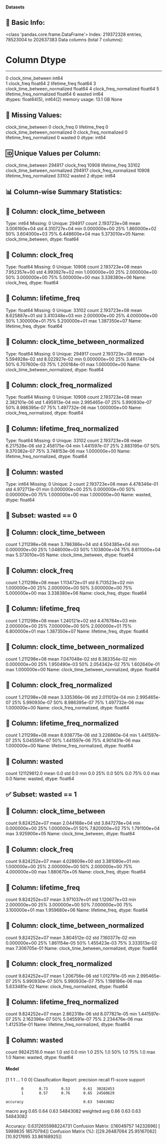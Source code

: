 #### Datasets

🧾 Basic Info:
------------------------------------------------------------
<class 'pandas.core.frame.DataFrame'>
Index: 219372328 entries, 78523004 to 202637383
Data columns (total 7 columns):
 #   Column                         Dtype  
---  ------                         -----  
 0   clock_time_between             int64  
 1   clock_freq                     float64
 2   lifetime_freq                  float64
 3   clock_time_between_normalized  float64
 4   clock_freq_normalized          float64
 5   lifetime_freq_normalized       float64
 6   wasted                         int64  
dtypes: float64(5), int64(2)
memory usage: 13.1 GB
None

📌 Missing Values:
------------------------------------------------------------
clock_time_between               0
clock_freq                       0
lifetime_freq                    0
clock_time_between_normalized    0
clock_freq_normalized            0
lifetime_freq_normalized         0
wasted                           0
dtype: int64

🆔 Unique Values per Column:
------------------------------------------------------------
clock_time_between               294917
clock_freq                        10908
lifetime_freq                     33102
clock_time_between_normalized    294917
clock_freq_normalized             10908
lifetime_freq_normalized          33102
wasted                                2
dtype: int64

📊 Column-wise Summary Statistics:
------------------------------------------------------------

🔹 Column: clock_time_between
----------------------------------------
Type: int64
Missing: 0
Unique: 294917
count    2.193723e+08
mean     3.006160e+04
std      4.310727e+04
min      0.000000e+00
25%      1.860000e+02
50%      3.604000e+03
75%      6.448600e+04
max      5.373010e+05
Name: clock_time_between, dtype: float64

🔹 Column: clock_freq
----------------------------------------
Type: float64
Missing: 0
Unique: 10908
count    2.193723e+08
mean     7.952357e+00
std      4.993927e+02
min      1.000000e+00
25%      2.000000e+00
50%      3.000000e+00
75%      5.000000e+00
max      3.338380e+06
Name: clock_freq, dtype: float64

🔹 Column: lifetime_freq
----------------------------------------
Type: float64
Missing: 0
Unique: 33102
count    2.193723e+08
mean     8.625887e+01
std      3.410348e+03
min      2.000000e+00
25%      4.000000e+00
50%      1.300000e+01
75%      5.200000e+01
max      1.387350e+07
Name: lifetime_freq, dtype: float64

🔹 Column: clock_time_between_normalized
----------------------------------------
Type: float64
Missing: 0
Unique: 294917
count    2.193723e+08
mean     5.594928e-02
std      8.022927e-02
min      0.000000e+00
25%      3.461747e-04
50%      6.707600e-03
75%      1.200184e-01
max      1.000000e+00
Name: clock_time_between_normalized, dtype: float64

🔹 Column: clock_freq_normalized
----------------------------------------
Type: float64
Missing: 0
Unique: 10908
count    2.193723e+08
mean     2.382101e-06
std      1.495913e-04
min      2.995465e-07
25%      5.990930e-07
50%      8.986395e-07
75%      1.497732e-06
max      1.000000e+00
Name: clock_freq_normalized, dtype: float64

🔹 Column: lifetime_freq_normalized
----------------------------------------
Type: float64
Missing: 0
Unique: 33102
count    2.193723e+08
mean     6.217528e-06
std      2.458175e-04
min      1.441597e-07
25%      2.883195e-07
50%      9.370382e-07
75%      3.748153e-06
max      1.000000e+00
Name: lifetime_freq_normalized, dtype: float64

🔹 Column: wasted
----------------------------------------
Type: int64
Missing: 0
Unique: 2
count    2.193723e+08
mean     4.478346e-01
std      4.972713e-01
min      0.000000e+00
25%      0.000000e+00
50%      0.000000e+00
75%      1.000000e+00
max      1.000000e+00
Name: wasted, dtype: float64

🚫 Subset: wasted == 0
------------------------------------------------------------

🔹 Column: clock_time_between
----------------------------------------
count    1.211298e+08
mean     3.786386e+04
std      4.504385e+04
min      0.000000e+00
25%      1.048000e+03
50%      1.103800e+04
75%      8.611000e+04
max      5.373010e+05
Name: clock_time_between, dtype: float64

🔹 Column: clock_freq
----------------------------------------
count    1.211298e+08
mean     1.113472e+01
std      6.713523e+02
min      1.000000e+00
25%      2.000000e+00
50%      3.000000e+00
75%      5.000000e+00
max      3.338380e+06
Name: clock_freq, dtype: float64

🔹 Column: lifetime_freq
----------------------------------------
count    1.211298e+08
mean     1.240121e+02
std      4.476784e+03
min      2.000000e+00
25%      7.000000e+00
50%      2.000000e+01
75%      6.800000e+01
max      1.387350e+07
Name: lifetime_freq, dtype: float64

🔹 Column: clock_time_between_normalized
----------------------------------------
count    1.211298e+08
mean     7.047048e-02
std      8.383354e-02
min      0.000000e+00
25%      1.950490e-03
50%      2.054342e-02
75%      1.602640e-01
max      1.000000e+00
Name: clock_time_between_normalized, dtype: float64

🔹 Column: clock_freq_normalized
----------------------------------------
count    1.211298e+08
mean     3.335366e-06
std      2.011012e-04
min      2.995465e-07
25%      5.990930e-07
50%      8.986395e-07
75%      1.497732e-06
max      1.000000e+00
Name: clock_freq_normalized, dtype: float64

🔹 Column: lifetime_freq_normalized
----------------------------------------
count    1.211298e+08
mean     8.938775e-06
std      3.226860e-04
min      1.441597e-07
25%      5.045591e-07
50%      1.441597e-06
75%      4.901431e-06
max      1.000000e+00
Name: lifetime_freq_normalized, dtype: float64

🔹 Column: wasted
----------------------------------------
count    121129812.0
mean             0.0
std              0.0
min              0.0
25%              0.0
50%              0.0
75%              0.0
max              0.0
Name: wasted, dtype: float64

✅ Subset: wasted == 1
------------------------------------------------------------

🔹 Column: clock_time_between
----------------------------------------
count    9.824252e+07
mean     2.044168e+04
std      3.847278e+04
min      0.000000e+00
25%      1.000000e+01
50%      7.820000e+02
75%      1.791100e+04
max      3.925900e+05
Name: clock_time_between, dtype: float64

🔹 Column: clock_freq
----------------------------------------
count    9.824252e+07
mean     4.028609e+00
std      3.381080e+01
min      1.000000e+00
25%      2.000000e+00
50%      2.000000e+00
75%      4.000000e+00
max      1.880670e+05
Name: clock_freq, dtype: float64

🔹 Column: lifetime_freq
----------------------------------------
count    9.824252e+07
mean     3.971037e+01
std      1.120677e+03
min      2.000000e+00
25%      3.000000e+00
50%      7.000000e+00
75%      3.100000e+01
max      1.959680e+06
Name: lifetime_freq, dtype: float64

🔹 Column: clock_time_between_normalized
----------------------------------------
count    9.824252e+07
mean     3.804512e-02
std      7.160377e-02
min      0.000000e+00
25%      1.861154e-05
50%      1.455423e-03
75%      3.333513e-02
max      7.306705e-01
Name: clock_time_between_normalized, dtype: float64

🔹 Column: clock_freq_normalized
----------------------------------------
count    9.824252e+07
mean     1.206756e-06
std      1.012791e-05
min      2.995465e-07
25%      5.990930e-07
50%      5.990930e-07
75%      1.198186e-06
max      5.633481e-02
Name: clock_freq_normalized, dtype: float64

🔹 Column: lifetime_freq_normalized
----------------------------------------
count    9.824252e+07
mean     2.862318e-06
std      8.077821e-05
min      1.441597e-07
25%      2.162396e-07
50%      5.045591e-07
75%      2.234476e-06
max      1.412535e-01
Name: lifetime_freq_normalized, dtype: float64

🔹 Column: wasted
----------------------------------------
count    98242516.0
mean            1.0
std             0.0
min             1.0
25%             1.0
50%             1.0
75%             1.0
max             1.0
Name: wasted, dtype: float64
#### Model
[1 1 1 ... 1 0 0]
Classification Report:
              precision    recall  f1-score   support

           0       0.73      0.53      0.61  30282453
           1       0.57      0.76      0.65  24560629

    accuracy                           0.63  54843082
   macro avg       0.65      0.64      0.63  54843082
weighted avg       0.66      0.63      0.63  54843082

Accuracy: 0.6312655988224731
Confusion Matrix:
[[16049757 14232696]
 [ 5989835 18570794]]
Confusion Matrix (%):
[[29.26487064 25.95167062]
 [10.9217695  33.86168925]]
